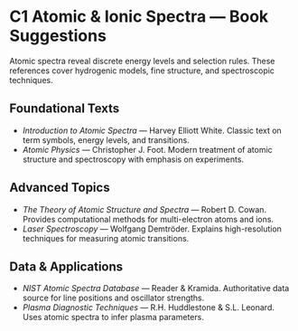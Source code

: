 # C1 Atomic & Ionic Spectra — Book Suggestions

Atomic spectra reveal discrete energy levels and selection rules. These references cover hydrogenic models, fine structure, and spectroscopic techniques.

## Foundational Texts
- *Introduction to Atomic Spectra* — Harvey Elliott White. Classic text on term symbols, energy levels, and transitions.
- *Atomic Physics* — Christopher J. Foot. Modern treatment of atomic structure and spectroscopy with emphasis on experiments.

## Advanced Topics
- *The Theory of Atomic Structure and Spectra* — Robert D. Cowan. Provides computational methods for multi-electron atoms and ions.
- *Laser Spectroscopy* — Wolfgang Demtröder. Explains high-resolution techniques for measuring atomic transitions.

## Data & Applications
- *NIST Atomic Spectra Database* — Reader & Kramida. Authoritative data source for line positions and oscillator strengths.
- *Plasma Diagnostic Techniques* — R.H. Huddlestone & S.L. Leonard. Uses atomic spectra to infer plasma parameters.
